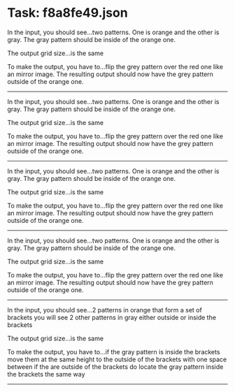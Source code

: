 # Task: f8a8fe49.json

In the input, you should see...two patterns. One is orange and the other is gray. The gray pattern should be inside of the orange one.

The output grid size...is the same

To make the output, you have to...flip the grey pattern over the red one like an mirror image. The resulting output should now have the grey pattern outside of the orange one.

---

In the input, you should see...two patterns. One is orange and the other is gray. The gray pattern should be inside of the orange one.

The output grid size...is the same

To make the output, you have to...flip the grey pattern over the red one like an mirror image. The resulting output should now have the grey pattern outside of the orange one.

---

In the input, you should see...two patterns. One is orange and the other is gray. The gray pattern should be inside of the orange one.

The output grid size...is the same

To make the output, you have to...flip the grey pattern over the red one like an mirror image. The resulting output should now have the grey pattern outside of the orange one.

---

In the input, you should see...two patterns. One is orange and the other is gray. The gray pattern should be inside of the orange one.

The output grid size...is the same

To make the output, you have to...flip the grey pattern over the red one like an mirror image. The resulting output should now have the grey pattern outside of the orange one.

---

In the input, you should see...2 patterns in orange that form a set of brackets you will see 2 other patterns in gray either outside or inside the brackets

The output grid size...is the same

To make the output, you have to...if the gray pattern is inside the brackets move them at the same height to the outside of the brackets with one space between if the are outside of the brackets do locate the gray pattern inside the brackets the same way

---

